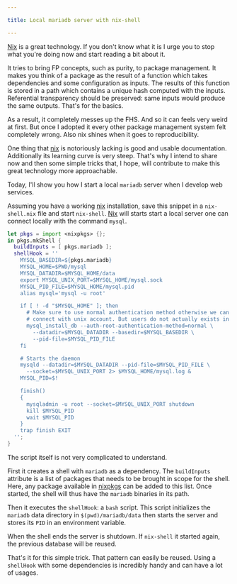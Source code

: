 ```yaml
---

title: Local mariadb server with nix-shell

---
```


[Nix][nix] is a great technology. If you don't know what it is I urge you to
stop what you're doing now and start reading a bit about it.

It tries to bring FP concepts, such as purity, to package management. It makes
you think of a package as the result of a function which takes dependencies and
some configuration as inputs. The results of this function is stored in a path
which contains a unique hash computed with the inputs. Referential transparency
should be preserved: same inputs would produce the same outputs. That's for the
basics.

As a result, it completely messes up the FHS. And so it can feels very weird at
first. But once I adopted it every other package management system felt
completely wrong. Also nix shines when it goes to reproducibility.

One thing that [nix][nix] is notoriously lacking is good and usable
documentation. Additionally its learning curve is very steep. That's why I
intend to share now and then some simple tricks that, I hope, will contribute
to make this great technology more approachable.

Today, I'll show you how I start a local `mariadb` server when I develop web
services.

Assuming you have a working [nix][nix] installation, save this snippet in a
`nix-shell.nix` file and start `nix-shell`. [Nix][nix] will starts start a
local server one can connect locally with the command `mysql`.

```nix
let pkgs = import <nixpkgs> {};
in pkgs.mkShell {
  buildInputs = [ pkgs.mariadb ];
  shellHook = ''
    MYSQL_BASEDIR=${pkgs.mariadb}
    MYSQL_HOME=$PWD/mysql
    MYSQL_DATADIR=$MYSQL_HOME/data
    export MYSQL_UNIX_PORT=$MYSQL_HOME/mysql.sock
    MYSQL_PID_FILE=$MYSQL_HOME/mysql.pid
    alias mysql='mysql -u root'

    if [ ! -d "$MYSQL_HOME" ]; then
      # Make sure to use normal authentication method otherwise we can only
      # connect with unix account. But users do not actually exists in nix.
      mysql_install_db --auth-root-authentication-method=normal \
        --datadir=$MYSQL_DATADIR --basedir=$MYSQL_BASEDIR \
        --pid-file=$MYSQL_PID_FILE
    fi

    # Starts the daemon
    mysqld --datadir=$MYSQL_DATADIR --pid-file=$MYSQL_PID_FILE \
      --socket=$MYSQL_UNIX_PORT 2> $MYSQL_HOME/mysql.log &
    MYSQL_PID=$!

    finish()
    {
      mysqladmin -u root --socket=$MYSQL_UNIX_PORT shutdown
      kill $MYSQL_PID
      wait $MYSQL_PID
    }
    trap finish EXIT
  '';
}
```

The script itself is not very complicated to understand.

First it creates a shell with `mariadb` as a dependency. The `buildInputs`
attribute is a list of packages that needs to be brought in scope for the
shell. Here, any package available in
[nixpkgs](https://search.nixos.org/packages) can be added to this list. Once
started, the shell will thus have the `mariadb` binaries in its path.

Then it executes the `shellHook`: a `bash` script. This script initializes the
`mariadb` data directory in `$(pwd)/mariadb/data` then starts the server and
stores its `PID` in an environment variable.

When the shell ends the server is shutdown. If `nix-shell` it started again,
the previous database will be reused.

That's it for this simple trick. That pattern can easily be reused. Using a
`shellHook` with some dependencies is incredibly handy and can have a lot of
usages.

[Nix]: https://nixos.org
